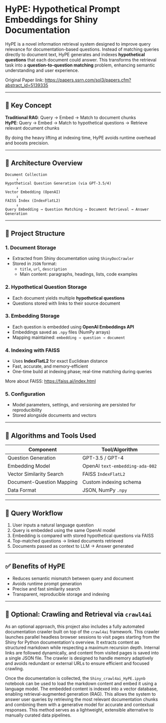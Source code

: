 
# HyPE: Hypothetical Prompt Embeddings for Shiny Documentation

HyPE is a novel information retrieval system designed to improve query relevance for documentation-based questions. Instead of matching queries directly to document text, HyPE generates and indexes **hypothetical questions** that each document could answer. This transforms the retrieval task into a **question-to-question matching** problem, enhancing semantic understanding and user experience. 

Original Paper link: https://papers.ssrn.com/sol3/papers.cfm?abstract_id=5139335

---

## 🧠 Key Concept

**Traditional RAG**: Query → Embed → Match to document chunks  
**HyPE**: Query → Embed → Match to hypothetical questions → Retrieve relevant document chunks

By doing the heavy lifting at indexing time, HyPE avoids runtime overhead and boosts precision.

---

## 🔧 Architecture Overview

```
Document Collection
     ↓
Hypothetical Question Generation (via GPT-3.5/4)
     ↓
Vector Embedding (OpenAI)
     ↓
FAISS Index (IndexFlatL2)
     ↓
Query Embedding → Question Matching → Document Retrieval → Answer Generation
```

---

## 📂 Project Structure

### 1. Document Storage

- Extracted from Shiny documentation using `ShinyDocCrawler`
- Stored in `JSON` format:
  - `title`, `url`, `description`
  - Main content: paragraphs, headings, lists, code examples

### 2. Hypothetical Question Storage

- Each document yields multiple **hypothetical questions**
- Questions stored with links to their source document

### 3. Embedding Storage

- Each question is embedded using **OpenAI Embeddings API**
- Embeddings saved as `.npy` files (NumPy arrays)
- Mapping maintained: `embedding → question → document`

### 4. Indexing with FAISS

- Uses **IndexFlatL2** for exact Euclidean distance
- Fast, accurate, and memory-efficient
- One-time build at indexing phase; real-time matching during queries
 
More about FAISS: https://faiss.ai/index.html

### 5. Configuration

- Model parameters, settings, and versioning are persisted for reproducibility
- Stored alongside documents and vectors

---

## 🧮 Algorithms and Tools Used

| Component                     | Tool/Algorithm                  |
|------------------------------|----------------------------------|
| Question Generation           | GPT-3.5 / GPT-4                  |
| Embedding Model               | OpenAI `text-embedding-ada-002` |
| Vector Similarity Search      | FAISS `IndexFlatL2`             |
| Document-Question Mapping     | Custom indexing schema          |
| Data Format                   | JSON, NumPy `.npy`              |

---

## 🚀 Query Workflow

1. User inputs a natural language question
2. Query is embedded using the same OpenAI model
3. Embedding is compared with stored hypothetical questions via FAISS
4. Top-matched questions → linked documents retrieved
5. Documents passed as context to LLM → Answer generated

---

## ✅ Benefits of HyPE

- Reduces semantic mismatch between query and document
- Avoids runtime prompt generation
- Precise and fast similarity search
- Transparent, reproducible storage and indexing

---

## 🧭 Optional: Crawling and Retrieval via `crawl4ai`

As an optional approach, this project also includes a fully automated documentation crawler built on top of the `crawl4ai` framework. This crawler launches parallel headless browser sessions to visit pages starting from the Shiny for Python documentation's overview. It extracts content as structured markdown while respecting a maximum recursion depth. Internal links are followed dynamically, and content from visited pages is saved into a single JSON file. The crawler is designed to handle memory adaptively and avoids redundant or external URLs to ensure efficient and focused crawling.

Once the documentation is collected, the `Shiny_crawl4ai_HyPE.ipynb` notebook can be used to load the markdown content and embed it using a language model. The embedded content is indexed into a vector database, enabling retrieval-augmented generation (RAG). This allows the system to answer user queries by retrieving the most relevant documentation chunks and combining them with a generative model for accurate and contextual responses. This method serves as a lightweight, extensible alternative to manually curated data pipelines.
